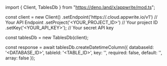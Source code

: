 import { Client, TablesDb } from "https://deno.land/x/appwrite/mod.ts";

const client = new Client()
    .setEndpoint('https://<REGION>.cloud.appwrite.io/v1') // Your API Endpoint
    .setProject('<YOUR_PROJECT_ID>') // Your project ID
    .setKey('<YOUR_API_KEY>'); // Your secret API key

const tablesDb = new TablesDb(client);

const response = await tablesDb.createDatetimeColumn({
    databaseId: '<DATABASE_ID>',
    tableId: '<TABLE_ID>',
    key: '',
    required: false,
    default: '',
    array: false
});
